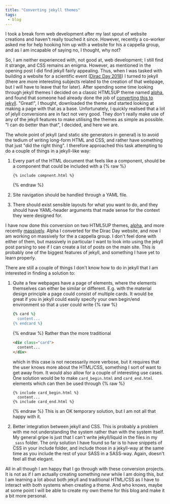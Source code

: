 ```yaml
---
title: "Converting jekyll themes"
tags:
 - blog
---
```


I took a break form web development after my last spout of website creations and
haven't really touched it since. However, recently a co-worker asked me for help
hooking him up with a website for his a cappella group, and as I am incapable of
saying no, I thought, why not?

So, I am neither experienced with, not good at, web development; I still find it
strange, and CSS remains an enigma. However, as mentioned in the opening post I
did find jekyll fairly appealing. Thus, when I was tasked with building a
website for a scientific event ([Dirac Day 2018](http://pyweb.swan.ac.uk/diracday/))
I turned to jekyll (there are more interesting subjects related to the creation
of that webpage, but I will have to leave that for later). After spending some
time looking through jekyll themes I decided on a classic HTML5UP theme named
[alpha](https://html5up.net/alpha), and found that someone had already done the
job of [converting this to
jekyll](https://github.com/andrewbanchich/alpha-jekyll-theme). "Great!", I
thought, downloaded the theme and started looking at making a page with that as
a base. Unfortunately, I quickly realised that a lot of jelyll conversions are
in fact not very good. They don't really make use of any of the jekyll features
to make utilising the themes as simple as possible. "I can do better than that",
I decided, and here we are.

The whole point of jekyll (and static site generators in general) is to avoid
the tedium of writing long-form HTML and CSS, and rather have something that
just "did the right thing". I therefore approached this task attempting to do a
couple of things in a jekyll-like way:

 1. Every part of the HTML document that feels like a component, should be a
    component that could be included with a
    {% raw %}
    ```
    {% include compnent.html %}
    ```
    {% endraw %}
 2. Site navigation should be handled through a YAML file.

 3. There should exist sensible layouts for what you want to do, and they should
    have YAML-header arguments that made sense for the context they were
    designed for.

I have now done this conversion on two HTML5UP themes,
[alpha](https://github.com/Irubataru/alpha-jekyll-theme), and more recently
[massively](http://irubataru.com/massively-jekyll-theme/). Alpha I converted for
the Dirac Day website, and now I am working on massively for the a cappella
group. I don't feel done with either of them, but massively in particular I want
to look into using the jekyll post parsing to see if I can create a list of
posts on the main site. This is probably one of the biggest features of jekyll,
and something I have yet to learn properly.

There are still a couple of things I don't know how to do in jekyll that I am
interested in finding a solution to:

 1. Quite a few webpages have a page of elements, where the elements themselves
    can either be similar or different. E.g. with the material design principle
    a page could consist of multiple cards. It would be great if you in jekyll
    could easily specify your own begin/end environment so that a user could
    write
    {% raw %}
    ``` ruby
    {% card %}
      content...
    {% endcard %}
    ```
    {% endraw %}
    Rather than the more traditional

    ``` html
    <div class="card">
      content...
    </div>
    ```

    which in this case is not necessarily more verbose, but it requires that the
    user knows more about the HTML/CSS, something I sort of want to get away
    from. It would also allow for a couple of interesting use cases. One
    solution would be to make `card_begin.html` and `card_end.html` elements
    which can then be used through
    {% raw %}
    ```
    {% include card_begin.html %}
      content...
    {% include card_end.html %}
    ```
    {% endraw %}
    This is an OK temporary solution, but I am not all that happy with it.

 2. Better integration between jekyll and CSS. This is probably a problem with
    me not understanding the system rather than with the system itself. My
    general gripe is just that I can't write jekyll/liquid in the files in my
    `_sass` folder. The only solution I have found so far is to have snippets of
    CSS in your include folder, and include those in a jekyll-way at the same
    time as you include the rest of your SASS in a SASS-way. Again, doesn't feel
    all that elegant.

All in all though I am happy that I go through with these conversion projects.
It is not as if I am actually creating something _new_ while I am doing this,
but I am learning a lot about both jekyll and traditional HTML/CSS as I have
to interact with both systems when creating a theme. And who knows, maybe at
some point I will be able to create my own theme for this blog and make it a bit
more personal.
